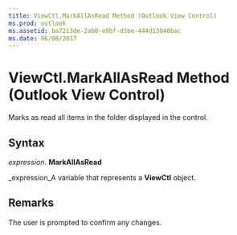```yaml
---
title: ViewCtl.MarkAllAsRead Method (Outlook View Control)
ms.prod: outlook
ms.assetid: ba7213de-2ab0-e9bf-d3be-444d13048bac
ms.date: 06/08/2017
---
```



# ViewCtl.MarkAllAsRead Method (Outlook View Control)

Marks as read all items in the folder displayed in the control. 


## Syntax

 _expression_. **MarkAllAsRead**

 _expression_A variable that represents a **ViewCtl** object.


## Remarks

The user is prompted to confirm any changes. 


